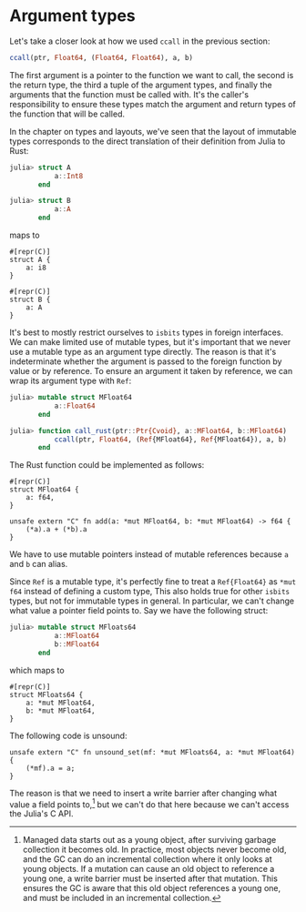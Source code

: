 # Argument types

Let's take a closer look at how we used `ccall` in the previous section:

```julia
ccall(ptr, Float64, (Float64, Float64), a, b)
```

The first argument is a pointer to the function we want to call, the second is the return type, the third a tuple of the argument types, and finally the arguments that the function must be called with. It's the caller's responsibility to ensure these types match the argument and return types of the function that will be called.

In the chapter on types and layouts, we've seen that the layout of immutable types corresponds to the direct translation of their definition from Julia to Rust:

```julia
julia> struct A
           a::Int8
       end

julia> struct B
           a::A
       end
```

maps to

```rust,ignore
#[repr(C)]
struct A {
    a: i8
}

#[repr(C)]
struct B {
    a: A
}
```

It's best to mostly restrict ourselves to `isbits` types in foreign interfaces. We can make limited use of mutable types, but it's important that we never use a mutable type as an argument type directly. The reason is that it's indeterminate whether the argument is passed to the foreign function by value or by reference. To ensure an argument it taken by reference, we can wrap its argument type with `Ref`:

```julia
julia> mutable struct MFloat64
           a::Float64
       end

julia> function call_rust(ptr::Ptr{Cvoid}, a::MFloat64, b::MFloat64)
           ccall(ptr, Float64, (Ref{MFloat64}, Ref{MFloat64}), a, b)
       end
```

The Rust function could be implemented as follows:

```rust,ignore
#[repr(C)]
struct MFloat64 {
    a: f64,
}

unsafe extern "C" fn add(a: *mut MFloat64, b: *mut MFloat64) -> f64 {
    (*a).a + (*b).a
}
```

We have to use mutable pointers instead of mutable references because `a` and `b` can alias.

Since `Ref` is a mutable type, it's perfectly fine to treat a `Ref{Float64}` as `*mut f64` instead of defining a custom type, This also holds true for other `isbits` types, but not for immutable types in general. In particular, we can't change what value a pointer field points to. Say we have the following struct:

```julia
julia> mutable struct MFloats64
           a::MFloat64
           b::MFloat64
       end
```

which maps to

```rust,ignore
#[repr(C)]
struct MFloats64 {
    a: *mut MFloat64,
    b: *mut MFloat64,
}
```

The following code is unsound:

```rust,ignore
unsafe extern "C" fn unsound_set(mf: *mut MFloats64, a: *mut MFloat64) {
    (*mf).a = a;
}
```

The reason is that we need to insert a write barrier after changing what value a field points to,[^1] but we can't do that here because we can't access the Julia's C API.

[^1]: Managed data starts out as a young object, after surviving garbage collection it becomes old. In practice, most objects never become old, and the GC can do an incremental collection where it only looks at young objects. If a mutation can cause an old object to reference a young one, a write barrier must be inserted after that mutation. This ensures the GC is aware that this old object references a young one, and must be included in an incremental collection.
